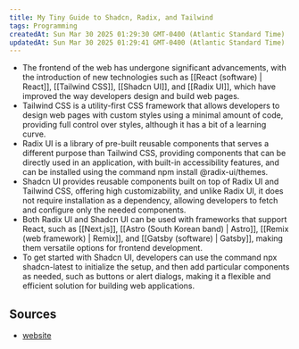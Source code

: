 ```yaml
---
title: My Tiny Guide to Shadcn, Radix, and Tailwind
tags: Programming
createdAt: Sun Mar 30 2025 01:29:30 GMT-0400 (Atlantic Standard Time)
updatedAt: Sun Mar 30 2025 01:29:41 GMT-0400 (Atlantic Standard Time)
---
```



- The frontend of the web has undergone significant advancements, with the introduction of new technologies such as [[React (software) | React]], [[Tailwind CSS]], [[Shadcn UI]], and [[Radix UI]], which have improved the way developers design and build web pages.
- Tailwind CSS is a utility-first CSS framework that allows developers to design web pages with custom styles using a minimal amount of code, providing full control over styles, although it has a bit of a learning curve.
- Radix UI is a library of pre-built reusable components that serves a different purpose than Tailwind CSS, providing components that can be directly used in an application, with built-in accessibility features, and can be installed using the command npm install @radix-ui/themes.
- Shadcn UI provides reusable components built on top of Radix UI and Tailwind CSS, offering high customizability, and unlike Radix UI, it does not require installation as a dependency, allowing developers to fetch and configure only the needed components.
- Both Radix UI and Shadcn UI can be used with frameworks that support React, such as [[Next.js]], [[Astro (South Korean band) | Astro]], [[Remix (web framework) | Remix]], and [[Gatsby (software) | Gatsby]], making them versatile options for frontend development.
- To get started with Shadcn UI, developers can use the command npx shadcn-latest to initialize the setup, and then add particular components as needed, such as buttons or alert dialogs, making it a flexible and efficient solution for building web applications.




## Sources
- [website](https://medium.com/@immairaj/my-tiny-guide-to-shadcn-radix-and-tailwind-da50fce3140a)

